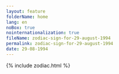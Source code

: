```yaml
---
layout: feature
folderName: home
lang: en
noBox: true
nointernationalization: true
fileName: zodiac-sign-for-29-august-1994
permalink: zodiac-sign-for-29-august-1994
date: 29-08-1994
---
```

{% include zodiac.html %}
